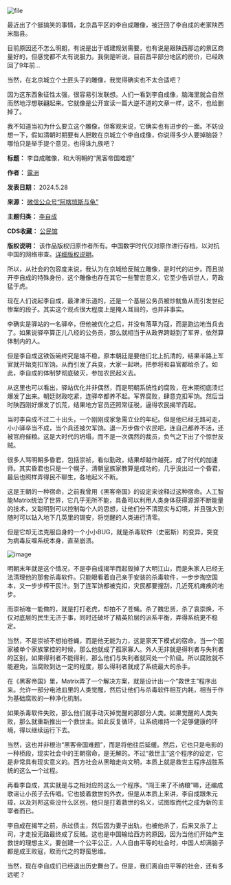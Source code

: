![file](https://chinadigitaltimes.net/chinese/files/2024/05/image-1716893730408.png)


最近出了个挺搞笑的事情，北京昌平区的李自成雕像，被迁回了李自成的老家陕西米脂县。


目前原因还不怎么明朗，有说是出于城建规划需要，也有说是跟陕西那边的景区商量好的，但感觉都不太有说服力。我倒是听说，目前昌平部分地区的房价，已经跌回了9年前…


当然，在北京城立个土匪头子的雕像，我觉得确实也不太合适吧？


因为这东西象征性太强，很容易引发联想。人们一看到李自成像，脑海里就会自然而然地浮想联翩起来。它就像是公开宣读一篇大逆不道的文章一样，这不，也给删掉了。


我不知道当初为什么要立这个雕像，但客观来说，它确实也有进步的一面。不妨设想一下，假如清朝时期要有人胆敢在京城立个李自成像，你说得多少人要掉脑袋？哪怕只是举手提个意见，也得诛九族吧？




**标题：** 李自成雕像，和大明朝的“黑客帝国难题”  

**作者：**  [露洲](https://chinadigitaltimes.net/space/阿喀琉斯与龟)  

**发表日期：** 2024.5.28  

**来源：** [微信公众号“阿喀琉斯与龟”](https://web.archive.org/web/https://mp.weixin.qq.com/s/xxDa6nPmMzxM01yYST5zNg)  

**主题归类：** [李自成](https://chinadigitaltimes.net/space/李自成)  

**CDS收藏：** [公民馆](https://chinadigitaltimes.net/space/%E5%85%AC%E6%B0%91%E9%A6%86)  

**版权说明：** 该作品版权归原作者所有。中国数字时代仅对原作进行存档，以对抗中国的网络审查。[详细版权说明](https://chinadigitaltimes.net/chinese/copyright)。


所以，从社会的包容度来说，我认为在京城给反贼立雕像，是时代的进步。而且抛开李自成的特殊身份，这个雕像也存在其它一些警世意义，它至少告诉世人，苛政猛于虎。


现在人们说起李自成，最津津乐道的，还是一个基层公务员被炒鱿鱼从而引发世纪惨案的段子。其实这个观点很大程度上是掩人耳目的，也并非事实。


李确实是驿站的一名驿卒，但他被优化之后，并没有落草为寇，而是跑边地当兵去了。如果说驿卒算正儿八经的公务员，那么就相当于从政界跨越到了军界，依然算体制内的人。


但是李自成这铁饭碗终究是端不稳，原本朝廷是要他们北上抗清的，结果半路上军官就开始克扣军饷。从而引发了兵变，大家一起哄，把参将和县官都给杀了。如此，李自成的体制梦彻底破灭，参加农民起义去。


从这里也可以看出，驿站优化并非偶然，而是明朝系统性的腐败，在末期彻底溃烂爆发了出来。朝廷财政吃紧，连驿卒都养不起。军界腐败，肆意克扣军饷。然后当时陕西刚好爆发了饥荒，结果地方官员还照常征税，逼得农民揭竿而起。


当时李自成不过二十出头，一个刚刚成家急需立业的年纪。但是他已经无路可走，小小驿卒当不成，当个兵还被欠军饷。退一万步做个农民吧，连自己都养不活，还被官府催粮。这是大时代的坍塌，而不是一次偶然的裁员，负气之下出了个惊世反贼。


很多人骂明朝多昏君，包括崇祯，看似勤政，结果却越作越死，成了时代的加速师。其实昏君也只是一个幌子，清朝皇族家教算是成功的，几乎没出过一个昏君，最后也照样弄得民不聊生，各地起义不断。


这是王朝的一种宿命，之前我曾用《黑客帝国》的设定来诠释过这种宿命。人工智能Matrix统治了世界，它几乎无所不能，具备可以利用人类身体获得源源不断能量的技术，又聪明到可以控制每个人的思想，让他们分不清现实与幻境，并且强大到随时可以钻入地下几英里的锡安，将觉醒的人类进行清零。


但是它却无法克服自身的一个小小BUG，就是杀毒软件（史密斯）的变异，突变为病毒反噬系统本身，直至崩溃。


![image](https://chinadigitaltimes.net/chinese/files/2024/05/post-708309-6655b9252a2c8.)


明朝末年就是这个情况，不是李自成揭竿而起毁掉了大明江山，而是朱家人已经无法清理他的那套杀毒软件。只能眼看着自己亲手安装的杀毒软件，一步步掏空国本，又一步步榨干民汁。到了连军饷都被克扣，灾民都要搜刮，几近死机瘫痪的地步。


而崇祯唯一能做的，就是打打老虎，却拍不了苍蝇。杀了魏忠贤，杀了袁崇焕，不仅对底层的民生无济于事，同时还破坏了精英阶层的派系平衡，弄得系统更不稳定。


当然，不是崇祯不想拍苍蝇，而是他无能为力，这是家天下模式的宿命。当一个国家被单个家族掌控的时候，那么他就成了孤家寡人。外人无非就是得利者与失利者的区别，如果得利者不能得利，那么他们与失利者就同处一个阶级。所以腐败就不能避免，当腐败到达一定的程度，那么得利者就成了系统最大的杀手。


在《黑客帝国》里，Matrix弄了一个解决方案，就是设计出一个“救世主”程序出来。允许一部分电池皿里的人类觉醒，然后让他们与杀毒软件相互内耗，相当于作为基础腐败的一种净化机制。


如果杀毒软件失败，那么他们就手动灭掉觉醒的那部分人类。如果觉醒的人类失败，那么就重新推出一个救世主。如此反复循环，让系统维持一个足够健康的环境，得以继续运行下去。


当然，这也并非根治“黑客帝国难题”，而是将他往后延缓。然后，它也只是电影的一种桥段，现实社会中的王朝宿命，是无解的。不过“救世主”这个程序的设定，它是非常具有现实意义的。西方社会从黑暗走向文明，本质上就是救世主程序战胜系统的这么一个过程。


再看李自成，其实就是与之相对应的这么一个程序。“闯王来了不纳粮”嘛，还编成歌谣让小孩子去传唱。它也披着救世的外衣，但是从本质上来讲，李自成跟朱元璋，以及刘邦这些没什么区别，他只是打着救世的名义，试图取而代之成为新的主宰者而已。


李自成在揭竿之前，杀过债主，然后因为妻子出轨，也被他杀了，后来又杀了上司，才走投无路最终成了反贼。这也是中国输给西方的原因，因为当他们开始产生救世的理想主义，要创建一个公平公正，人人自由平等的社会时，中国人却满脑子都是成王败寇，取而代之的野蛮思维。


当然，现在李自成们已经退出历史舞台了。但是，我们离自由平等的社会，还有多远呢？

